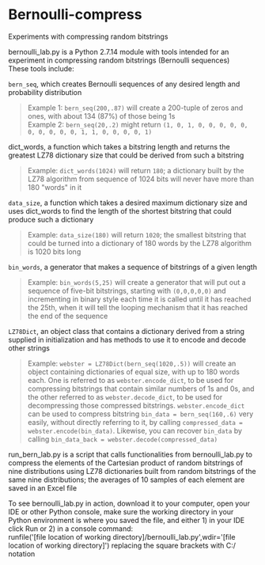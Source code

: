 # Bernoulli-compress
Experiments with compressing random bitstrings
 
bernoulli_lab.py is a Python 2.7.14 module with tools intended for an experiment in compressing random bitstrings (Bernoulli sequences)  
These tools include:

`bern_seq`, which creates Bernoulli sequences of any desired length and probability distribution
> Example 1: `bern_seq(200,.87)` will create a 200-tuple of zeros and ones, with about 134 (87%) of those being 1s  
> Example 2: `bern_seq(20,.2)` might return `(1, 0, 1, 0, 0, 0, 0, 0, 0, 0, 0, 0, 0, 1, 1, 0, 0, 0, 0, 1)`

dict_words, a function which takes a bitstring length and returns the greatest LZ78 dictionary size that could be derived from such a bitstring  
> Example: `dict_words(1024)` will return `180`; a dictionary built by the LZ78 algorithm from sequence of 1024 bits will never have more than 180 "words" in it

`data_size`, a function which takes a desired maximum dictionary size and uses dict_words to find the length of the shortest bitstring that could produce such a dictionary  
> Example: `data_size(180)` will return `1020`; the smallest bitstring that could be turned into a dictionary of 180 words by the LZ78 algorithm is 1020 bits long

`bin_words`, a generator that makes a sequence of bitstrings of a given length  
> Example: `bin_words(5,25)` will create a generator that will put out a sequence of five-bit bitstrings, starting with `(0,0,0,0,0)` and incrementing in binary style each time it is called until it has reached the 25th, when it will tell the looping mechanism that it has reached the end of the sequence

`LZ78Dict`, an object class that contains a dictionary derived from a string supplied in initialization and has methods to use it to encode and decode other strings  
> Example: `webster = LZ78Dict(bern_seq(1020,.5))` will create an object containing dictionaries of equal size, with up to 180 words each. One is referred to as `webster.encode_dict`, to be used for compressing bitstrings that contain similar numbers of 1s and 0s, and the other referred to as `webster.decode_dict`, to be used for decompressing those compressed bitstrings. `webster.encode_dict` can be used to compress bitstring `bin_data = bern_seq(160,.6)` very easily, without directly referring to it, by calling `compressed_data = webster.encode(bin_data)`. Likewise, you can recover `bin_data` by calling `bin_data_back = webster.decode(compressed_data)`

run_bern_lab.py is a script that calls functionalities from bernoulli_lab.py to compress the elements of the Cartesian product of random bitstrings of nine distributions using LZ78 dictionaries built from random bitstrings of the same nine distributions; the averages of 10 samples of each element are saved in an Excel file

To see bernoulli_lab.py in action, download it to your computer, open your IDE or other Python console, make sure the working directory in your Python environment is where you saved the file, and either 1) in your IDE click Run or 2) in a console command:  
runfile('[file location of working directory]/bernoulli_lab.py',wdir='[file location of working directory]')
replacing the square brackets with C:/ notation
